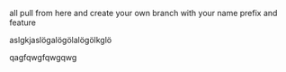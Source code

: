 all pull from here and       create your own branch with your name prefix and feature


aslgkjaslögalögölalögölkglö


qagfqwgfqwgqwg


